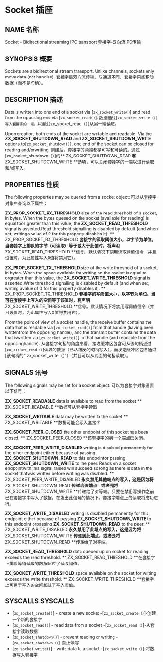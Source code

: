  
# Socket  插座 

 
## NAME  名称 

Socket - Bidirectional streaming IPC transport  套接字-双向流IPC传输

 
## SYNOPSIS  概要 

Sockets are a bidirectional stream transport. Unlike channels, sockets only move data (not handles). 套接字是双向流传输。与通道不同，套接字只能移动数据（而不是句柄）。

 
## DESCRIPTION  描述 

Data is written into one end of a socket via [`zx_socket_write()`] and read from the opposing end via [`zx_socket_read()`]. 数据通过[`zx_socket_write（）]写入套接字的一端，并通过[`zx_socket_read（）]从另一端读取。

Upon creation, both ends of the socket are writable and readable. Via the **ZX_SOCKET_SHUTDOWN_READ** and **ZX_SOCKET_SHUTDOWN_WRITE** options to[`zx_socket_shutdown()`], one end of the socket can be closed for reading and/orwriting. 创建后，套接字的两端都是可写和可读的。通过[zx_socket_shutdown（）]的** ZX_SOCKET_SHUTDOWN_READ **和** ZX_SOCKET_SHUTDOWN_WRITE **选项，可以关闭套接字的一端以进行读取和/或写入。

 
## PROPERTIES  性质 

The following properties may be queried from a socket object:  可以从套接字对象中查询以下属性：

**ZX_PROP_SOCKET_RX_THRESHOLD** size of the read threshold of a socket, in bytes. When the bytes queued on the socket (available for reading) is equal toor greater than this value, the **ZX_SOCKET_READ_THRESHOLD** signal is asserted.Read threshold signalling is disabled by default (and when set, writinga value of 0 for this property disables it). ** ZX_PROP_SOCKET_RX_THRESHOLD **套接字的读取阈值大小，以字节为单位。当套接字上排队的字节（可读取）等于或大于此值时，将声明** ZX_SOCKET_READ_THRESHOLD **信号。默认情况下禁用读取阈值信令（并且设置时，为此属性写入0值将禁用它）。

**ZX_PROP_SOCKET_TX_THRESHOLD** size of the write threshold of a socket, in bytes. When the space available for writing on the socket is equal to orgreater than this value, the **ZX_SOCKET_WRITE_THRESHOLD** signal is asserted.Write threshold signalling is disabled by default (and when set, writing avalue of 0 for this property disables it). ** ZX_PROP_SOCKET_TX_THRESHOLD **套接字的写阈值大小，以字节为单位。当可在套接字上写入的空间等于该值时，将声明** ZX_SOCKET_WRITE_THRESHOLD **信号。默认情况下将禁用写阈值信令（并且设置时，为此属性写入0值将禁用它）。

From the point of view of a socket handle, the receive buffer contains the data that is readable via [`zx_socket_read()`] from that handle (having been writtenfrom the opposing handle), and the transmit buffer contains the data that iswritten via [`zx_socket_write()`] to that handle (and readable from the opposinghandle). 从套接字句柄的角度来看，接收缓冲区包含可从该句柄通过[`zx_socket_read（）`]读取的数据（已从相反的句柄写入），而发送缓冲区包含通过[该句柄的“ zx_socket_write（）”）（并且可以从对面的句柄读取）。

 
## SIGNALS  讯号 

The following signals may be set for a socket object:  可以为套接字对象设置以下信号：

**ZX_SOCKET_READABLE** data is available to read from the socket  ** ZX_SOCKET_READABLE **数据可从套接字读取

**ZX_SOCKET_WRITABLE** data may be written to the socket  ** ZX_SOCKET_WRITABLE **数据可能会写入套接字

**ZX_SOCKET_PEER_CLOSED** the other endpoint of this socket has been closed. ** ZX_SOCKET_PEER_CLOSED **该套接字的另一个端点已关闭。

**ZX_SOCKET_PEER_WRITE_DISABLED** writing is disabled permanently for the other endpoint either because of passing **ZX_SOCKET_SHUTDOWN_READ** to this endpointor passing **ZX_SOCKET_SHUTDOWN_WRITE** to the peer. Reads on a socket endpointwith this signal raised will succeed so long as there is data in the socket thatwas written before writing was disabled. ** ZX_SOCKET_PEER_WRITE_DISABLED **永久禁用其他端点的写入，这是因为将** ZX_SOCKET_SHUTDOWN_READ **传递给该端点，或者是将** ZX_SOCKET_SHUTDOWN_WRITE **传递给了对等端。只要在禁用写操作之前已在套接字中写入了数据，在发出此信号的情况下，套接字端点上的读取将成功进行。

**ZX_SOCKET_WRITE_DISABLED** writing is disabled permanently for this endpoint either because of passing **ZX_SOCKET_SHUTDOWN_WRITE** to this endpoint orpassing **ZX_SOCKET_SHUTDOWN_READ** to the peer. ** ZX_SOCKET_WRITE_DISABLED **永久禁用了此端点的写入，这是因为将** ZX_SOCKET_SHUTDOWN_WRITE **传递到此端点，或者是将** ZX_SOCKET_SHUTDOWN_READ **传递给了对等端。

**ZX_SOCKET_READ_THRESHOLD** data queued up on socket for reading exceeds the read threshold. ** ZX_SOCKET_READ_THRESHOLD **在套接字上排队等待读取的数据超过了读取阈值。

**ZX_SOCKET_WRITE_THRESHOLD** space available on the socket for writing exceeds the write threshold. ** ZX_SOCKET_WRITE_THRESHOLD **套接字上可用于写入的空间超过了写入阈值。

 
## SYSCALLS  SYSCALLS 

 
 - [`zx_socket_create()`] - create a new socket  -[`zx_socket_create（）`]-创建一个新的套接字
 - [`zx_socket_read()`] - read data from a socket  -[`zx_socket_read（）`]-从套接字读取数据
 - [`zx_socket_shutdown()`] - prevent reading or writing  -[`zx_socket_shutdown（）`]-禁止读写
 - [`zx_socket_write()`] - write data to a socket  -[`zx_socket_write（）`]-将数据写入套接字

